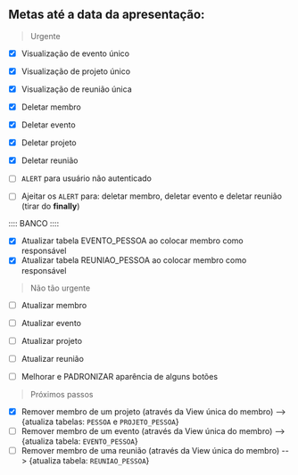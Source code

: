 ## Metas até a data da apresentação:

> Urgente
- [x] Visualização de evento único
- [x] Visualização de projeto único
- [x] Visualização de reunião única

- [x] Deletar membro
- [x] Deletar evento
- [x] Deletar projeto
- [x] Deletar reunião

- [ ] `ALERT` para usuário não autenticado
- [ ] Ajeitar os `ALERT` para: deletar membro, deletar evento e deletar reunião (tirar do __finally__)

:::: BANCO ::::
- [x] Atualizar tabela EVENTO_PESSOA ao colocar membro como responsável
- [x] Atualizar tabela REUNIAO_PESSOA ao colocar membro como responsável

> Não tão urgente
- [ ] Atualizar membro
- [ ] Atualizar evento
- [ ] Atualizar projeto
- [ ] Atualizar reunião

- [ ] Melhorar e PADRONIZAR aparência de alguns botões

> Próximos passos

- [x] Remover membro de um projeto (através da View única do membro) --> {atualiza tabelas: `PESSOA` e `PROJETO_PESSOA`}
- [ ] Remover membro de um evento (através da View única do membro) --> {atualiza tabela: `EVENTO_PESSOA`}
- [ ] Remover membro de uma reunião (através da View única do membro) --> {atualiza tabela: `REUNIAO_PESSOA`}